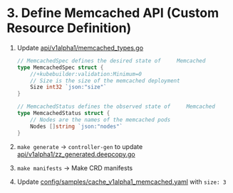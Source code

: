 # 3. Define Memcached API (Custom Resource Definition)

1. Update [api/v1alpha1/memcached_types.go]()

    ```go
    // MemcachedSpec defines the desired state of     Memcached
    type MemcachedSpec struct {
    	//+kubebuilder:validation:Minimum=0
    	// Size is the size of the memcached deployment
    	Size int32 `json:"size"`
    }

    // MemcachedStatus defines the observed state of     Memcached
    type MemcachedStatus struct {
    	// Nodes are the names of the memcached pods
    	Nodes []string `json:"nodes"`
    }
    ```

1. `make generate` -> `controller-gen` to update [api/v1alpha1/zz_generated.deepcopy.go]()
1. `make manifests` -> Make CRD manifests
1. Update [config/samples/cache_v1alpha1_memcached.yaml]() with `size: 3`
